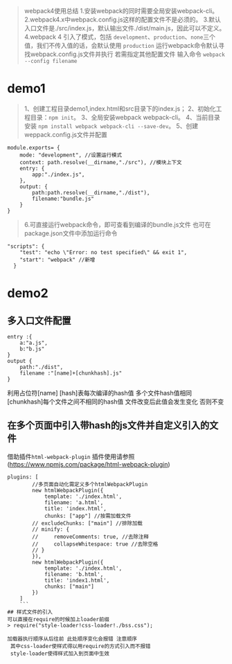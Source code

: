 > webpack4使用总结
> 1.安装webpack的同时需要全局安装webpack-cli。
> 2.webpack4.x中webpack.config.js这样的配置文件不是必须的。 
> 3.默认入口文件是./src/index.js，默认输出文件./dist/main.js，因此可以不定义。
> 4.webpack 4 引入了模式，包括 `development`、`production`、`none`三个值，我们不传入值的话，会默认使用 `production`
运行webpack命令默认寻找webpack.config.js文件并执行
若需指定其他配置文件 输入命令 `webpack --config filename`
# demo1
> 1、创建工程目录demo1,index.html和src目录下的index.js； 
> 2、初始化工程目录：`npm init`。 
> 3、全局安装webpack webpack-cli。 
> 4、当前目录安装 `npm install webpack webpack-cli --save-dev`。
> 5、创建weppack.config.js文件并配置
```
module.exports= {
	mode: "development", //设置运行模式
	context: path.resolve(__dirname,"./src"), //模块上下文
	entry: {
		app:"./index.js",
	},
	output: {
		path:path.resolve(__dirname,"./dist"),
		filename:"bundle.js"
	}
}
```
> 6.可直接运行webpack命令，即可查看到编译的bundle.js文件
也可在package.json文件中添加运行命令
```
"scripts": {
    "test": "echo \"Error: no test specified\" && exit 1",
    "start": "webpack" //新增
  }
  ```
# demo2

## 多入口文件配置
```
entry :{
	a:"a.js",
	b:"b.js"
}
output {
	path:"./dist",
	filename :"[name]+[chunkhash].js"
}
```
利用占位符[name]
[hash]表每次编译的hash值 多个文件hash值相同
[chunkhash]每个文件之间不相同的hash值 文件改变后此值会发生变化 否则不变

## 在多个页面中引入带hash的js文件并自定义引入的文件
借助插件`html-webpack-plugin`
插件使用请参照(https://www.npmjs.com/package/html-webpack-plugin)

```
plugins: [
        //多页面自动化需定义多个htmlWebpackPlugin
        new htmlWebpackPlugin({
            template: './index.html',
            filename: 'a.html',
            title: 'index.html',
            chunks: ["app"] //按需加载文件
        // excludeChunks: ["main"] //排除加载
        // minify: {
        //     removeComments: true, //去除注释
        //     collapseWhitespace: true //去除空格
        // }
        }),
        new htmlWebpackPlugin({
            template: './index.html',
            filename: 'b.html',
            title: 'index1.html',
            chunks: ["main"]
        })
    ]
    ```
## 样式文件的引入
可以直接在require的时候加上loader前缀
> require("style-loader!css-loader!./bss.css");

加载器执行顺序从后往前 此处顺序变化会报错 注意顺序
 其中css-loader使样式得以用require的方式引入而不报错
 style-loader使得样式加入到页面中生效
